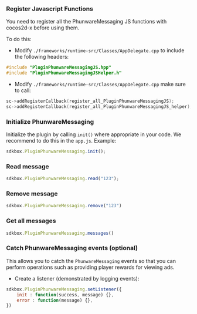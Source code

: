 ### Register Javascript Functions
You need to register all the PhunwareMessaging JS functions with cocos2d-x before using them.

To do this:
* Modify `./frameworks/runtime-src/Classes/AppDelegate.cpp` to include the following headers:
```cpp
#include "PluginPhunwareMessagingJS.hpp"
#include "PluginPhunwareMessagingJSHelper.h"
```

* Modify `./frameworks/runtime-src/Classes/AppDelegate.cpp` make sure to call:
```cpp
sc->addRegisterCallback(register_all_PluginPhunwareMessagingJS);
sc->addRegisterCallback(register_all_PluginPhunwareMessagingJS_helper);
```

### Initialize PhunwareMessaging
Initialize the plugin by calling `init()` where appropriate in your code. We
recommend to do this in the `app.js`. Example:
```javascript
sdkbox.PluginPhunwareMessaging.init();
```

### Read message
```javascript
sdkbox.PluginPhunwareMessaging.read("123");
```

### Remove message
```javascript
sdkbox.PluginPhunwareMessaging.remove("123")
```

### Get all messages
```javascript
sdkbox.PluginPhunwareMessaging.messages()
```

### Catch PhunwareMessaging events (optional)
This allows you to catch the `PhunwareMessaging` events so that you can perform operations such as providing player rewards for viewing ads.

* Create a listener (demonstrated by logging events):
```javascript
sdkbox.PluginPhunwareMessaging.setListener({
    init : function(success, message) {},
    error : function(message) {},
})
```
